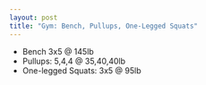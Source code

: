 ```yaml
---
layout: post
title: "Gym: Bench, Pullups, One-Legged Squats"
---
```


- Bench 3x5 @ 145lb
- Pullups: 5,4,4 @ 35,40,40lb
- One-legged Squats: 3x5 @ 95lb
